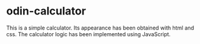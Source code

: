 # odin-calculator

This is a simple calculator. Its appearance has been obtained with html and css. The calculator logic has been implemented using JavaScript.